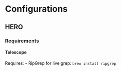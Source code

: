 # Configurations

## HERO

### Requirements

#### Telescope

Requires: - RipGrep for live grep: `brew install ripgrep`
